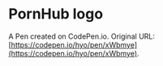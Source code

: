 # PornHub logo

A Pen created on CodePen.io. Original URL: [https://codepen.io/hyo/pen/xWbmye](https://codepen.io/hyo/pen/xWbmye).

